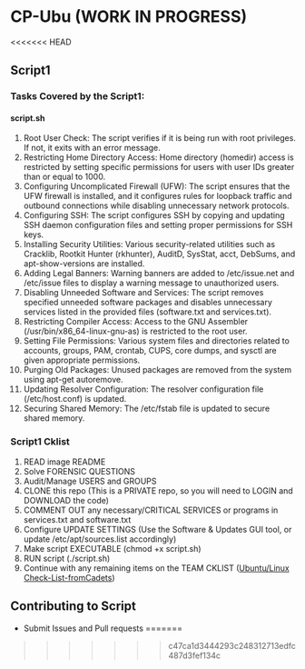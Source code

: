 # CP-Ubu (WORK IN PROGRESS)
<<<<<<< HEAD

## Script1


### Tasks Covered by the Script1:
#### script.sh
1. Root User Check: The script verifies if it is being run with root privileges. If not, it exits with an error message.
2. Restricting Home Directory Access: Home directory (homedir) access is restricted by setting specific permissions for users with user IDs greater than or equal to 1000.
3. Configuring Uncomplicated Firewall (UFW): The script ensures that the UFW firewall is installed, and it configures rules for loopback traffic and outbound connections while disabling unnecessary network protocols.
4. Configuring SSH: The script configures SSH by copying and updating SSH daemon configuration files and setting proper permissions for SSH keys.
5. Installing Security Utilities: Various security-related utilities such as Cracklib, Rootkit Hunter (rkhunter), AuditD, SysStat, acct, DebSums, and apt-show-versions are installed.
6. Adding Legal Banners: Warning banners are added to /etc/issue.net and /etc/issue files to display a warning message to unauthorized users.
7. Disabling Unneeded Software and Services: The script removes specified unneeded software packages and disables unnecessary services listed in the provided files (software.txt and services.txt).
8. Restricting Compiler Access: Access to the GNU Assembler (/usr/bin/x86_64-linux-gnu-as) is restricted to the root user.
9. Setting File Permissions: Various system files and directories related to accounts, groups, PAM, crontab, CUPS, core dumps, and sysctl are given appropriate permissions.
10. Purging Old Packages: Unused packages are removed from the system using apt-get autoremove.
11. Updating Resolver Configuration: The resolver configuration file (/etc/host.conf) is updated.
12. Securing Shared Memory: The /etc/fstab file is updated to secure shared memory.

### Script1 Cklist
1. READ image README
2. Solve FORENSIC QUESTIONS
3. Audit/Manage USERS and GROUPS
4. CLONE this repo (This is a PRIVATE repo, so you will need to LOGIN and DOWNLOAD the code)
5. COMMENT OUT any necessary/CRITICAL SERVICES or programs in services.txt and software.txt
6. Configure UPDATE SETTINGS (Use the Software & Updates GUI tool, or update /etc/apt/sources.list accordingly)
7. Make script EXECUTABLE (chmod +x script.sh)
8. RUN script (./script.sh)
9. Continue with any remaining items on the TEAM CKLIST ([Ubuntu/Linux Check-List-fromCadets](https://docs.google.com/document/d/1BBQ2hGnE1FpdCpkSSvZfeTynFjkIIREwgcZyv4Ld9eQ/edit))  

## Contributing to Script
* Submit Issues and Pull requests
=======
>>>>>>> c47ca1d3444293c248312713edfc487d3fef134c
